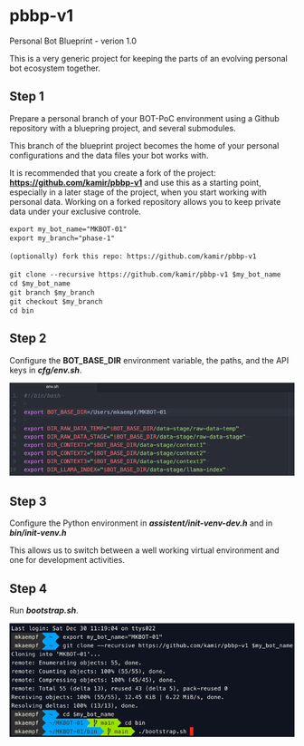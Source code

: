 # pbbp-v1
Personal Bot Blueprint - verion 1.0

This is a very generic project for keeping the parts of an evolving personal bot ecosystem together.

## Step 1

Prepare a personal branch of your BOT-PoC environment using a Github repository with a bluepring project, and several submodules.

This branch of the blueprint project becomes the home of your personal configurations and the data files your bot works with.

It is recommended that you create a fork of the project: **https://github.com/kamir/pbbp-v1** and use this as a starting point, especially in a later stage of the project, when you start working with personal data.
Working on a forked repository allows you to keep private data under your exclusive controle.

```
export my_bot_name="MKBOT-01"
export my_branch="phase-1"

(optionally) fork this repo: https://github.com/kamir/pbbp-v1

git clone --recursive https://github.com/kamir/pbbp-v1 $my_bot_name
cd $my_bot_name
git branch $my_branch
git checkout $my_branch
cd bin
```

## Step 2
Configure the **BOT_BASE_DIR** environment variable, the paths, and the API keys in _**cfg/env.sh**_.

![docu/images/img2.png](docu/images/img2.png)

## Step 3

Configure the Python environment in _**assistent/init-venv-dev.h**_ and in _**bin/init-venv.h**_

This allows us to switch between a well working virtual environment and one for development activities.

## Step 4
Run _**bootstrap.sh**_.

![docu/images/img1.png](docu/images/img1.png)

